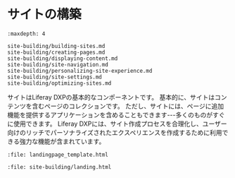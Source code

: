 # サイトの構築

```{toctree}
:maxdepth: 4

site-building/building-sites.md
site-building/creating-pages.md
site-building/displaying-content.md
site-building/site-navigation.md
site-building/personalizing-site-experience.md
site-building/site-settings.md
site-building/optimizing-sites.md
```

サイトはLiferay DXPの基本的なコンポーネントです。 基本的に、サイトはコンテンツを含むページのコレクションです。 ただし、サイトには、ページに追加機能を提供するアプリケーションを含めることもできます---多くのものがすぐに使用できます。 Liferay DXPには、サイト作成プロセスを合理化し、ユーザー向けのリッチでパーソナライズされたエクスペリエンスを作成するために利用できる強力な機能が含まれています。

```{raw} html
:file: landingpage_template.html
```

```{raw} html
:file: site-building/landing.html
```
